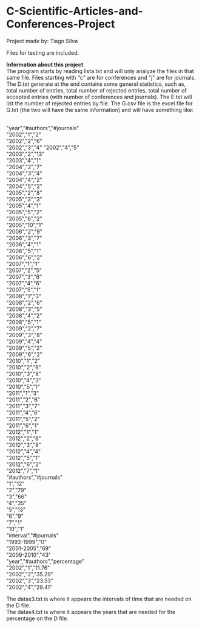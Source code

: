 C-Scientific-Articles-and-Conferences-Project
=============================================

Project made by: Tiago Silva

Files for testing are included.

**Information about this project**<br>The program starts by reading lista.txt and will only analyze the files in that same file. Files starting with "c" are for conferences and "j" are for journals. The D.txt generate at the end contains some general statistics, such as, total number of entries, total number of rejected entries, total number of accepted entries (with number of conferences and journals). The E.txt will list the number of rejected entries by file. The G.csv file is the excel file for G.txt (the two will have the same information) and will have something like:<br><br>

"year","#authors","#journals"<br>
"2002","1","2"<br>
"2002","2","6"<br>
"2002","3","4"
"2002","4","5"<br>
"2003","2","13"<br>
"2003","4","1"<br>
"2004","2","7"<br>
"2004","3","4"<br>
"2004","4","2"<br>
"2004","5","2"<br>
"2005","2","8"<br>
"2005","3","3"<br>
"2005","4","1"<br>
"2005","5","2"<br>
"2005","6","2"<br>
"2005","10","1"<br>
"2006","2","9"<br>
"2006","3","7"<br>
"2006","4","1"<br>
"2006","5","1"<br>
"2006","6","2"<br>
"2007","1","1"<br>
"2007","2","5"<br>
"2007","3","6"<br>
"2007","4","6"<br>
"2007","5","1"<br>
"2008","1","3"<br>
"2008","2","6"<br>
"2008","3","5"<br>
"2008","4","2"<br>
"2008","5","1"<br>
"2009","2","7"<br>
"2009","3","8"<br>
"2009","4","4"<br>
"2009","5","2"<br>
"2009","6","2"<br>
"2010","1","2"<br>
"2010","2","6"<br>
"2010","3","8"<br>
"2010","4","3"<br>
"2010","5","1"<br>
"2011","1","3"<br>
"2011","2","6"<br>
"2011","3","7"<br>
"2011","4","6"<br>
"2011","5","2"<br>
"2011","6","1"<br>
"2012","1","1"<br>
"2012","2","6"<br>
"2012","3","8"<br>
"2012","4","4"<br>
"2012","5","1"<br>
"2012","6","2"<br>
"2012","7","1"<br>
"#authors","#journals"<br>
"1","12"<br>
"2","79"<br>
"3","66"<br>
"4","35"<br>
"5","13"<br>
"6","9"<br>
"7","1"<br>
"10","1"<br>
"interval","#journals"<br>
"1993-1999","0"<br>
"2001-2005","69"<br>
"2009-2010","43"<br>
"year","#authors","percentage"<br>
"2002","1","11.76"<br>
"2002","2","35.29"<br>
"2002","3","23.53"<br>
"2002","4","29.41"<br>

The datas3.txt is where it appears the intervals of time that are needed on the D file.<br>
The datas4.txt is where it appears the years that are needed for the percentage on the D file.<br>
